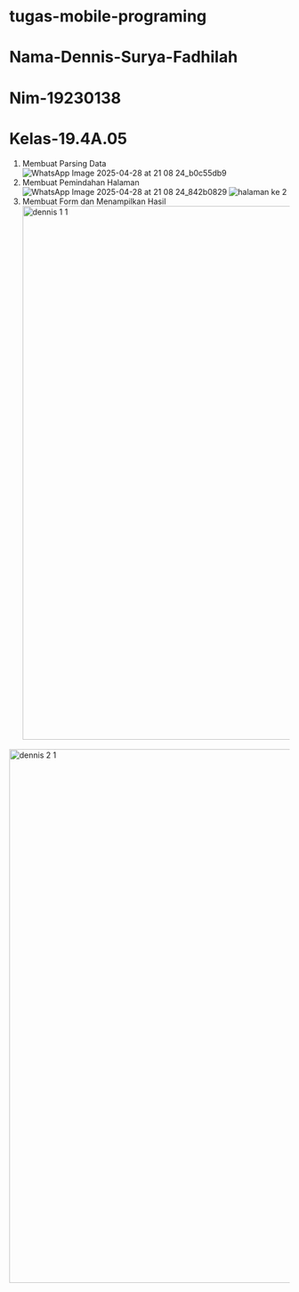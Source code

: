 # tugas-mobile-programing
# Nama-Dennis-Surya-Fadhilah
# Nim-19230138
# Kelas-19.4A.05
1. Membuat Parsing Data
   ![WhatsApp Image 2025-04-28 at 21 08 24_b0c55db9](https://github.com/user-attachments/assets/7f513db1-68f9-406d-af01-0f2f5eaaf51e)
2. Membuat Pemindahan Halaman
   ![WhatsApp Image 2025-04-28 at 21 08 24_842b0829](https://github.com/user-attachments/assets/922b880d-34ed-4c26-8593-b8dc9f6c941b)
   ![halaman ke 2](https://github.com/user-attachments/assets/5842abae-4f8c-4147-aa70-2c6fcfdb2065)
3. Membuat Form dan Menampilkan Hasil
   <img width="959" alt="dennis 1 1" src="https://github.com/user-attachments/assets/2e1af9c2-2b6e-49b5-8000-70d45f755ff5" />
<img width="959" alt="dennis 2 1" src="https://github.com/user-attachments/assets/61cd2ca6-87a8-4802-bff8-de6c36e6fd78" />
